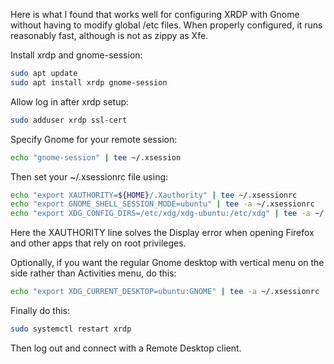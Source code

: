 Here is what I found that works well for configuring XRDP with Gnome without having to modify global /etc files. When properly configured, it runs reasonably fast, although is not as zippy as Xfe.

Install xrdp and gnome-session:

```bash
sudo apt update
sudo apt install xrdp gnome-session
```

Allow log in after xrdp setup:

```bash
sudo adduser xrdp ssl-cert
```

Specify Gnome for your remote session:

```bash
echo "gnome-session" | tee ~/.xsession
```

Then set your ~/.xsessionrc file using:

```bash
echo "export XAUTHORITY=${HOME}/.Xauthority" | tee ~/.xsessionrc
echo "export GNOME_SHELL_SESSION_MODE=ubuntu" | tee -a ~/.xsessionrc
echo "export XDG_CONFIG_DIRS=/etc/xdg/xdg-ubuntu:/etc/xdg" | tee -a ~/.xsessionrc
```

Here the XAUTHORITY line solves the Display error when opening Firefox and other apps that rely on root privileges.

Optionally, if you want the regular Gnome desktop with vertical menu on the side rather than Activities menu, do this:

```bash
echo "export XDG_CURRENT_DESKTOP=ubuntu:GNOME" | tee -a ~/.xsessionrc
```

Finally do this:

```bash
sudo systemctl restart xrdp
```

Then log out and connect with a Remote Desktop client.
